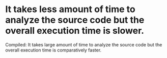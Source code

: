 # It takes less amount of time to analyze the source code but the overall execution time is slower.

Compiled: It takes large amount of time to analyze the source code but the overall execution time is comparatively faster.
